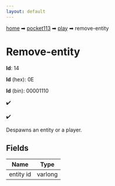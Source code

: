```yaml
---
layout: default
---
```


[home](/) ➡ [pocket113](/protocol/pocket113) ➡ [play](/protocol/pocket113/play) ➡ remove-entity

# Remove-entity

**Id**: 14

**Id** (hex): 0E

**Id** (bin): 00001110

✔️

✔️

Despawns an entity or a player.

## Fields

Name | Type
---|---
entity id | varlong

